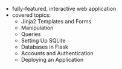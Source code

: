  - fully-featured, interactive web application 
 - covered topics:
   - Jinja2 Templates and Forms
   - Manipulation
   - Queries
   - Setting Up SQLite
   - Databases in Flask
   - Accounts and Authentication
   - Deploying an Application
